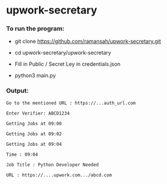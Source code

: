 # upwork-secretary

### To run the program:

* git clone https://github.com/ramansah/upwork-secretary.git

* cd upwork-secretary/upwork-secretary

* Fill in Public / Secret Ley in credentials.json

* python3 main.py

### Output:

`Go to the mentioned URL : https://...auth_url.com`

`Enter Verifier: ABCD1234`

`Getting Jobs at 09:00`

`Getting Jobs at 09:02`

`Getting Jobs at 09:04`

`Time : 09:04`

`Job Title : Python Developer Needed`

`URL : https://....upwork.com.../abcd.com`
